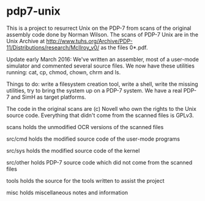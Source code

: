 # pdp7-unix
This is a project to resurrect Unix on the PDP-7 from scans of the original assembly
code done by Norman Wilson. The scans of PDP-7 Unix are in the Unix Archive at
http://www.tuhs.org/Archive/PDP-11/Distributions/research/McIlroy_v0/
as the files 0*.pdf.

Update early March 2016: We've written an assembler, most of a user-mode
simulator and commented several source files. We now have these utilities
running: cat, cp, chmod, chown, chrm and ls.

Things to do: write a filesystem creation tool, write a shell, write the
missing utilities, try to bring the system up on a PDP-7 system. We have
a real PDP-7 and SimH as target platforms.

The code in the original scans are (c) Novell who own the rights to the Unix
source code. Everything that didn't come from the scanned files is GPLv3.

scans	  holds the unmodified OCR versions of the scanned files

src/cmd   holds the modified source code of the user-mode programs

src/sys   holds the modified source code of the kernel

src/other holds PDP-7 source code which did not come from the scanned files

tools	  holds the source for the tools written to assist the project

misc	  holds miscellaneous notes and information
